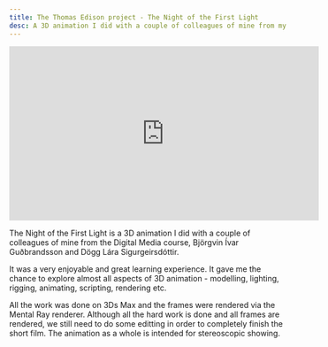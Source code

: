 ```yaml
---
title: The Thomas Edison project - The Night of the First Light
desc: A 3D animation I did with a couple of colleagues of mine from my MSc Digital Media course.
---
```


<iframe width="560" height="315" src="https://www.youtube.com/embed/xc-yFfl68u8" frameborder="0" gesture="media" allow="encrypted-media" allowfullscreen></iframe>


The Night of the First Light is a 3D animation I did with a couple of colleagues of mine from the Digital Media course, Björgvin Ívar Guðbrandsson and Dögg Lára Sigurgeirsdóttir.

It was a very enjoyable and great learning experience. It gave me the chance to explore almost all aspects of 3D animation - modelling, lighting, rigging, animating, scripting, rendering etc.

All the work was done on 3Ds Max and the frames were rendered via the Mental Ray renderer. Although all the hard work is done and all frames are rendered, we still need to do some editting in order to completely finish the short film. The animation as a whole is intended for stereoscopic showing.
